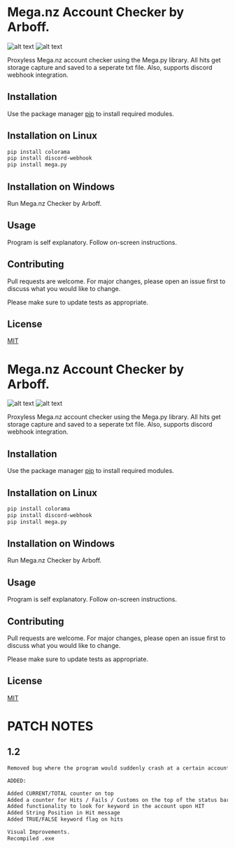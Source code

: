 # Mega.nz Account Checker by Arboff.
![alt text](https://i.imgur.com/hX1cORt.png)
![alt text](https://i.imgur.com/4jA4HH3.png)


Proxyless Mega.nz account checker using the Mega.py library. All hits get storage capture and saved to a seperate txt file. Also, supports discord webhook integration.

## Installation

Use the package manager [pip](https://pip.pypa.io/en/stable/) to install required modules.
## Installation on Linux
```bash
pip install colorama
pip install discord-webhook
pip install mega.py
```
## Installation on Windows
Run Mega.nz Checker by Arboff.

## Usage

Program is self explanatory. Follow on-screen instructions.

## Contributing

Pull requests are welcome. For major changes, please open an issue first
to discuss what you would like to change.

Please make sure to update tests as appropriate.

## License

[MIT](https://choosealicense.com/licenses/mit/)


# Mega.nz Account Checker by Arboff.
![alt text](https://i.imgur.com/hX1cORt.png)
![alt text](https://i.imgur.com/4jA4HH3.png)


Proxyless Mega.nz account checker using the Mega.py library. All hits get storage capture and saved to a seperate txt file. Also, supports discord webhook integration.

## Installation

Use the package manager [pip](https://pip.pypa.io/en/stable/) to install required modules.
## Installation on Linux
```bash
pip install colorama
pip install discord-webhook
pip install mega.py
```
## Installation on Windows
Run Mega.nz Checker by Arboff.

## Usage

Program is self explanatory. Follow on-screen instructions.

## Contributing

Pull requests are welcome. For major changes, please open an issue first
to discuss what you would like to change.

Please make sure to update tests as appropriate.

## License

[MIT](https://choosealicense.com/licenses/mit/)


# PATCH NOTES

## 1.2

```bash
Removed bug where the program would suddenly crash at a certain account. Issue was caused by not adding "UTF-8" coding when reading the files.

ADDED:

Added CURRENT/TOTAL counter on top
Added a counter for Hits / Fails / Customs on the top of the status bar.
Added functionality to look for keyword in the account upon HIT
Added String Position in Hit message
Added TRUE/FALSE keyword flag on hits

Visual Improvements.
Recompiled .exe
```
